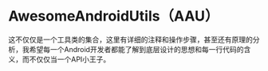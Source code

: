 # AwesomeAndroidUtils（AAU）

这不仅仅是一个工具类的集合，这里有详细的注释和操作步骤，甚至还有原理的分析，我希望每一个Android开发者都能了解到底层设计的思想和每一行代码的含义，而不仅仅当一个API小王子。

